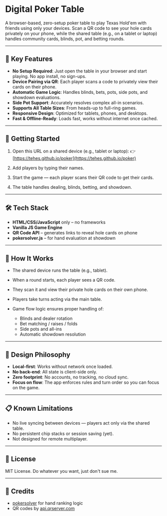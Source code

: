 # Digital Poker Table

A browser-based, zero-setup poker table to play Texas Hold'em with friends using only your devices. Scan a QR code to see your hole cards privately on your phone, while the shared table (e.g., on a tablet or laptop) handles community cards, blinds, pot, and betting rounds.

---

## 🎯 Key Features

* **No Setup Required**: Just open the table in your browser and start playing. No app install, no sign-ups.
* **Device Pairing via QR**: Each player scans a code to privately view their cards on their phone.
* **Automatic Game Logic**: Handles blinds, bets, pots, side pots, and showdown evaluations.
* **Side Pot Support**: Accurately resolves complex all-in scenarios.
* **Supports All Table Sizes**: From heads-up to full-ring games.
* **Responsive Design**: Optimized for tablets, phones, and desktops.
* **Fast & Offline-Ready**: Loads fast, works without internet once cached.

---

## 🚀 Getting Started

1. Open this URL on a shared device (e.g., tablet or laptop):
   👉 [https://tehes.github.io/poker](https://tehes.github.io/poker)

2. Add players by typing their names.

3. Start the game — each player scans their QR code to get their cards.

4. The table handles dealing, blinds, betting, and showdown.

---

## 🛠️ Tech Stack

* **HTML/CSS/JavaScript** only – no frameworks
* **Vanilla JS Game Engine**
* **QR Code API** – generates links to reveal hole cards on phone
* **pokersolver.js** – for hand evaluation at showdown

---


## 🤖 How It Works

* The shared device runs the table (e.g., tablet).
* When a round starts, each player sees a QR code.
* They scan it and view their private hole cards on their own phone.
* Players take turns acting via the main table.
* Game flow logic ensures proper handling of:

  * Blinds and dealer rotation
  * Bet matching / raises / folds
  * Side pots and all-ins
  * Automatic showdown resolution

---

## 🧠 Design Philosophy

* **Local-first**: Works without network once loaded.
* **No back-end**: All state is client-side only.
* **Zero footprint**: No accounts, no tracking, no cloud sync.
* **Focus on flow**: The app enforces rules and turn order so you can focus on the game.

---

## 📋 Known Limitations

* No live syncing between devices — players act only via the shared table.
* No persistent chip stacks or session saving (yet).
* Not designed for remote multiplayer.

---


## 📄 License

MIT License. Do whatever you want, just don't sue me.

---

## 🙌 Credits

* [pokersolver](https://github.com/goldfire/pokersolver) for hand ranking logic
* QR codes by [api.qrserver.com](https://goqr.me/api/)

